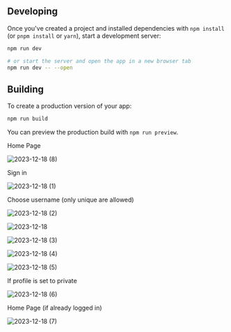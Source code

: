 


## Developing

Once you've created a project and installed dependencies with `npm install` (or `pnpm install` or `yarn`), start a development server:

```bash
npm run dev

# or start the server and open the app in a new browser tab
npm run dev -- --open
```

## Building

To create a production version of your app:

```bash
npm run build
```

You can preview the production build with `npm run preview`.

Home Page

![2023-12-18 (8)](https://github.com/lazy-bumm/Connector/assets/103312529/b12915a7-533b-444f-a483-255243ea2927)

Sign in

![2023-12-18 (1)](https://github.com/lazy-bumm/Connector/assets/103312529/7005c07a-4277-4e4f-9009-d1e1f8415db7)

Choose username (only unique are allowed)

![2023-12-18 (2)](https://github.com/lazy-bumm/Connector/assets/103312529/81a8df57-2973-49ae-82d7-c271f612121c)


![2023-12-18](https://github.com/lazy-bumm/Connector/assets/103312529/d565158a-e378-473a-ba6c-99a687299b78)


![2023-12-18 (3)](https://github.com/lazy-bumm/Connector/assets/103312529/4ee2d9be-762e-4b9d-b6f8-7a911e4973b6)

![2023-12-18 (4)](https://github.com/lazy-bumm/Connector/assets/103312529/5b8b1c0e-a61c-41a9-861f-8e7b14fc9b09)

![2023-12-18 (5)](https://github.com/lazy-bumm/Connector/assets/103312529/f98ecc28-a97a-48a9-9332-d92115009fb4)

If profile is set to private

![2023-12-18 (6)](https://github.com/lazy-bumm/Connector/assets/103312529/41ea0dc8-df6c-4b13-b4a1-e30bd3b9b80e)

Home Page (if already logged in)

![2023-12-18 (7)](https://github.com/lazy-bumm/Connector/assets/103312529/c4880a59-c0fc-4452-a399-359118853f4d)





